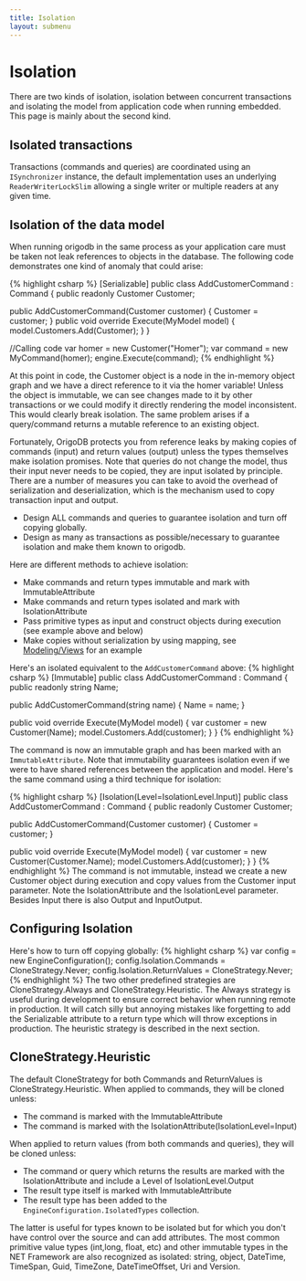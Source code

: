 ```yaml
---
title: Isolation
layout: submenu
---
```


# Isolation

There are two kinds of isolation, isolation between concurrent transactions and isolating the model from application code when running embedded. This page is mainly about the second kind.

## Isolated transactions
Transactions (commands and queries) are coordinated using an `ISynchronizer` instance, the default implementation uses an underlying `ReaderWriterLockSlim` allowing a single writer or multiple readers at any given time.

## Isolation of the data model
When running origodb in the same process as your application care must be taken not leak references to objects in the database. The following code demonstrates one kind of anomaly that could arise:

{% highlight csharp %}
[Serializable]
public class AddCustomerCommand : Command<MyModel>
{
   public readonly Customer Customer;

   public AddCustomerCommand(Customer customer)
   {
     Customer = customer;
   }
   public void override Execute(MyModel model)
   {
     model.Customers.Add(Customer);
   }
}

//Calling code
var homer = new Customer("Homer");
var command = new MyCommand(homer);
engine.Execute(command);
{% endhighlight %}

At this point in code, the Customer object is a node in the in-memory object graph and we have a direct reference to it via the homer variable! Unless the object is immutable, we can see changes made to it by other transactions or we could modify it directly rendering the model inconsistent. This would clearly break isolation. The same problem arises if a query/command returns a mutable reference to an existing object.

Fortunately, OrigoDB protects you from reference leaks by making copies of commands (input) and return values (output) unless the types themselves make isolation promises. Note that queries do not change the model, thus their input never needs to be copied, they are input isolated by principle. There are a number of measures you can take to avoid the overhead of serialization and deserialization, which is the mechanism used to copy transaction input and output.

* Design ALL commands and queries to guarantee isolation and turn off copying globally.
* Design as many as transactions as possible/necessary to guarantee isolation and make them known to origodb.

Here are different methods to achieve isolation:
* Make commands and return types immutable and mark with ImmutableAttribute
* Make commands and return types isolated and mark with IsolationAttribute
* Pass primitive types as input and construct objects during execution (see example above and below)
* Make copies without serialization by using mapping, see [Modeling/Views](../../modeling/views) for an example

Here's an isolated equivalent to the `AddCustomerCommand` above:
{% highlight csharp %}
[Immutable]
public class AddCustomerCommand : Command<MyModel>
{
   public readonly string Name;

   public AddCustomerCommand(string name)
   {
     Name = name;
   }

   public void override Execute(MyModel model)
   {
     var customer = new Customer(Name);
     model.Customers.Add(customer);
   }
}
{% endhighlight %}

The command is now an immutable graph and has been marked with an `ImmutableAttribute`. Note that immutability guarantees isolation even if we were to have shared references between the application and model. Here's the same command using a third technique for isolation:

{% highlight csharp %}
[Isolation(Level=IsolationLevel.Input)]
public class AddCustomerCommand : Command<MyModel>
{
   public readonly Customer Customer;

   public AddCustomerCommand(Customer customer)
   {
     Customer = customer;
   }

   public void override Execute(MyModel model)
   {
     var customer = new Customer(Customer.Name);
     model.Customers.Add(customer);
   }
}
{% endhighlight %}
The command is not immutable, instead we create a new Customer object during execution and copy values from the Customer input parameter. Note the IsolationAttribute and the IsolationLevel parameter. Besides Input there is also Output and InputOutput.

## Configuring Isolation
Here's how to turn off copying globally:
{% highlight csharp %}
var config = new EngineConfiguration();
config.Isolation.Commands = CloneStrategy.Never;
config.Isolation.ReturnValues = CloneStrategy.Never;
{% endhighlight %}
The two other predefined strategies are CloneStrategy.Always and CloneStrategy.Heuristic. The Always strategy is useful during development to ensure correct behavior when running remote in production. It will catch silly but annoying mistakes like forgetting to add the Serializable attribute to a return type which will throw exceptions in production. The heuristic strategy is described in the next section.

## CloneStrategy.Heuristic
The default CloneStrategy for both Commands and ReturnValues is CloneStrategy.Heuristic. When applied to commands, they will be cloned unless:

* The command is marked with the ImmutableAttribute
* The command is marked with the IsolationAttribute(IsolationLevel=Input)

When applied to return values (from both commands and queries), they will be cloned unless:

* The command or query which returns the results are marked with the IsolationAttribute and include a Level of IsolationLevel.Output
* The result type itself is marked with ImmutableAttribute
* The result type has been added to the `EngineConfiguration.IsolatedTypes` collection.

The latter is useful for types known to be isolated but for which you don't have control over the source and can add attributes. The most common primitive value types (int,long, float, etc) and other immutable types in the NET Framework are also recognized as isolated: string, object, DateTime, TimeSpan, Guid, TimeZone, DateTimeOffset, Uri and Version.
